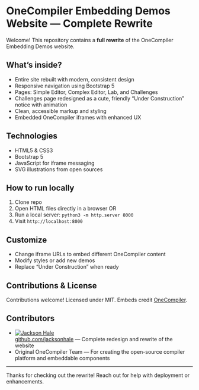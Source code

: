 # OneCompiler Embedding Demos Website — Complete Rewrite

Welcome! This repository contains a **full rewrite** of the OneCompiler Embedding Demos website.

## What’s inside?

- Entire site rebuilt with modern, consistent design  
- Responsive navigation using Bootstrap 5  
- Pages: Simple Editor, Complex Editor, Lab, and Challenges  
- Challenges page redesigned as a cute, friendly “Under Construction” notice with animation  
- Clean, accessible markup and styling  
- Embedded OneCompiler iframes with enhanced UX  

## Technologies

- HTML5 & CSS3  
- Bootstrap 5  
- JavaScript for iframe messaging  
- SVG illustrations from open sources  

## How to run locally

1. Clone repo  
2. Open HTML files directly in a browser OR  
3. Run a local server: `python3 -m http.server 8000`  
4. Visit `http://localhost:8000`  

## Customize

- Change iframe URLs to embed different OneCompiler content  
- Modify styles or add new demos  
- Replace “Under Construction” when ready  

## Contributions & License

Contributions welcome! Licensed under MIT. Embeds credit [OneCompiler](https://onecompiler.com).

## Contributors

- [![Jackson Hale](https://github.com/jacksonhale.png?size=40)](https://github.com/jacksonhale)  
  [github.com/jacksonhale](https://github.com/jacksonhale) — Complete redesign and rewrite of the website  
- Original OneCompiler Team — For creating the open-source compiler platform and embeddable components  


---

Thanks for checking out the rewrite! Reach out for help with deployment or enhancements.

